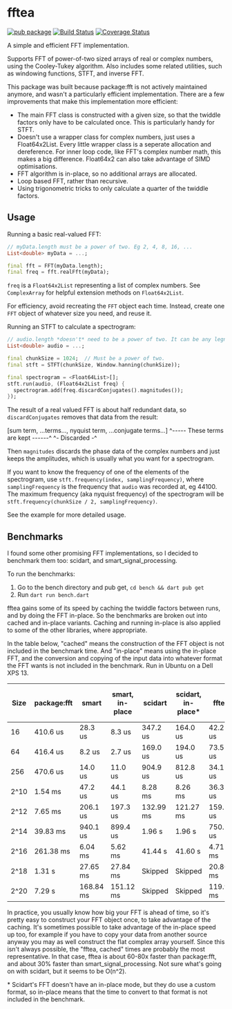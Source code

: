 # fftea

[![pub package](https://img.shields.io/pub/v/fftea.svg)](https://pub.dev/packages/fftea)
[![Build Status](https://github.com/liamappelbe/fftea/workflows/CI/badge.svg)](https://github.com/liamappelbe/fftea/actions?query=workflow%3ACI+branch%3Amain)
[![Coverage Status](https://coveralls.io/repos/github/liamappelbe/fftea/badge.svg?branch=main)](https://coveralls.io/github/liamappelbe/fftea?branch=main)

A simple and efficient FFT implementation.

Supports FFT of power-of-two sized arrays of real or complex numbers, using the
Cooley-Tukey algorithm. Also includes some related utilities, such as windowing
functions, STFT, and inverse FFT.

This package was built because package:fft is not actively maintained anymore,
and wasn't a particularly efficient implementation. There are a few
improvements that make this implementation more efficient:

- The main FFT class is constructed with a given size, so that the twiddle
  factors only have to be calculated once. This is particularly handy for STFT.
- Doesn't use a wrapper class for complex numbers, just uses a Float64x2List.
  Every little wrapper class is a seperate allocation and dereference. For inner
  loop code, like FFT's complex number math, this makes a big difference.
  Float64x2 can also take advantage of SIMD optimisations.
- FFT algorithm is in-place, so no additional arrays are allocated.
- Loop based FFT, rather than recursive.
- Using trigonometric tricks to only calculate a quarter of the twiddle factors.

## Usage

Running a basic real-valued FFT:

```dart
// myData.length must be a power of two. Eg 2, 4, 8, 16, ...
List<double> myData = ...;

final fft = FFT(myData.length);
final freq = fft.realFft(myData);
```

`freq` is a `Float64x2List` representing a list of complex numbers. See
`ComplexArray` for helpful extension methods on `Float64x2List`.

For efficiency, avoid recreating the `FFT` object each time. Instead, create one
`FFT` object of whatever size you need, and reuse it.

Running an STFT to calculate a spectrogram:

```dart
// audio.length *doesn't* need to be a power of two. It can be any legnth.
List<double> audio = ...;

final chunkSize = 1024;  // Must be a power of two.
final stft = STFT(chunkSize, Window.hanning(chunkSize));

final spectrogram = <Float64List>[];
stft.run(audio, (Float64x2List freq) {
  spectrogram.add(freq.discardConjugates().magnitudes());
});

```

The result of a real valued FFT is about half redundant data, so
`discardConjugates` removes that data from the result:

[sum term, ...terms..., nyquist term, ...conjugate terms...]
 ^----- These terms are kept ------^     ^- Discarded -^

Then `magnitudes` discards the phase data of the complex numbers and just keeps
the amplitudes, which is usually what you want for a spectrogram.

If you want to know the frequency of one of the elements of the spectrogram, use
`stft.frequency(index, samplingFrequency)`, where `samplingFrequency` is the
frequency that `audio` was recorded at, eg 44100. The maximum frequency (aka
nyquist frequency) of the spectrogram will be
`stft.frequency(chunkSize / 2, samplingFrequency)`.

See the example for more detailed usage.

## Benchmarks

I found some other promising FFT implementations, so I decided to benchmark them
too: scidart, and smart_signal_processing.

To run the benchmarks:

1. Go to the bench directory and pub get, `cd bench && dart pub get`
2. Run `dart run bench.dart`

fftea gains some of its speed by caching the twiddle factors between runs, and
by doing the FFT in-place. So the benchmarks are broken out into cached and
in-place variants. Caching and running in-place is also applied to some of the
other libraries, where appropriate.

In the table below, "cached" means the construction of the FFT object is not
included in the benchmark time. And "in-place" means using the in-place FFT, and
the conversion and copying of the input data into whatever format the FFT wants
is not included in the benchmark. Run in Ubuntu on a Dell XPS 13.

| Size | package:fft | smart | smart, in-place | scidart | scidart, in-place* | fftea | fftea, cached | fftea, in-place, cached |
| --- | --- | --- | --- | --- | --- | --- | --- | --- |
| 16 | 410.6 us | 28.3 us | 8.3 us | 347.2 us | 164.0 us | 42.2 us | 11.6 us | 10.9 us |
| 64 | 416.4 us | 8.2 us | 2.7 us | 169.0 us | 194.0 us | 73.5 us | 41.6 us | 41.8 us |
| 256 | 470.6 us | 14.0 us | 11.0 us | 904.9 us | 812.8 us | 34.1 us | 8.4 us | 6.1 us |
| 2^10 | 1.54 ms | 47.2 us | 44.1 us | 8.28 ms | 8.26 ms | 36.3 us | 30.5 us | 27.3 us |
| 2^12 | 7.65 ms | 206.1 us | 197.3 us | 132.99 ms | 121.27 ms | 159.2 us | 143.9 us | 129.3 us |
| 2^14 | 39.83 ms | 940.1 us | 899.4 us | 1.96 s | 1.96 s | 750.1 us | 695.5 us | 590.2 us |
| 2^16 | 261.38 ms | 6.04 ms | 5.62 ms | 41.44 s | 41.60 s | 4.71 ms | 5.89 ms | 3.56 ms |
| 2^18 | 1.31 s | 27.65 ms | 27.84 ms | Skipped | Skipped | 20.80 ms | 24.92 ms | 15.66 ms |
| 2^20 | 7.29 s | 168.84 ms | 151.12 ms | Skipped | Skipped | 119.93 ms | 106.00 ms | 88.26 ms |

In practice, you usually know how big your FFT is ahead of time, so it's pretty
easy to construct your FFT object once, to take advantage of the caching. It's
sometimes possible to take advantage of the in-place speed up too, for example
if you have to copy your data from another source anyway you may as well
construct the flat complex array yourself. Since this isn't always possible,
the "fftea, cached" times are probably the most representative. In that case,
fftea is about 60-80x faster than package:fft, and about 30% faster than
smart_signal_processing. Not sure what's going on with scidart, but it seems to
be O(n^2).

\* Scidart's FFT doesn't have an in-place mode, but they do use a custom format,
so in-place means that the time to convert to that format is not included in the
benchmark.
